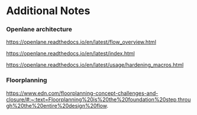 # Additional Notes

### Openlane architecture 

https://openlane.readthedocs.io/en/latest/flow_overview.html


https://openlane.readthedocs.io/en/latest/index.html

https://openlane.readthedocs.io/en/latest/usage/hardening_macros.html









### Floorplanning 

https://www.edn.com/floorplanning-concept-challenges-and-closure/#:~:text=Floorplanning%20is%20the%20foundation%20step,through%20the%20entire%20design%20flow.
